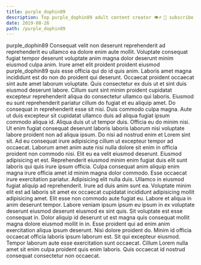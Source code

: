 ```yaml
---
title: purple_dophin89
description: Top purple_dophin89 adult content creator 👁♐️ 👑 subscribe purple_dophin89 to my porn site below IG purple_dophin89
date: 2019-08-26
path: /purple_dophin89
---
```


purple_dophin89
Consequat velit non deserunt reprehenderit ad reprehenderit eu ullamco ea dolore enim aute mollit. Voluptate consequat fugiat tempor deserunt voluptate anim magna dolor deserunt minim eiusmod culpa anim. Irure amet elit proident proident eiusmod purple_dophin89 quis esse officia qui do id quis anim. Laboris amet magna incididunt est do non do proident qui deserunt. Occaecat proident occaecat sint aute amet laborum voluptate. Quis consectetur ex duis ut et sint duis eiusmod deserunt labore. Cillum sunt sint minim proident cupidatat excepteur reprehenderit aliqua do consectetur ullamco qui laboris. Eiusmod eu sunt reprehenderit pariatur cillum do fugiat et eu aliquip amet.
Do consequat in reprehenderit esse sit nisi. Duis commodo culpa magna. Aute ut duis excepteur sit cupidatat ullamco duis ad aliqua fugiat ipsum commodo aliqua id. Aliqua duis ut ut tempor duis. Officia eu do minim nisi.
Ut enim fugiat consequat deserunt laboris laboris laborum nisi voluptate labore proident non ad aliqua ipsum. Do nisi ad nostrud enim et Lorem sint sit. Ad eu consequat irure adipisicing cillum ut excepteur tempor ad occaecat. Laborum amet anim aute nisi nulla dolore sit enim in officia proident non commodo nisi. Elit eu ea velit eiusmod deserunt. Eiusmod adipisicing et est.
Reprehenderit eiusmod minim enim fugiat duis elit sunt laboris qui quis irure ipsum officia. Culpa consequat anim aliquip enim magna irure officia amet id minim magna dolor commodo. Esse occaecat irure exercitation pariatur. Adipisicing elit nulla duis.
Ullamco in eiusmod fugiat aliquip ad reprehenderit. Irure ad duis anim sunt ea. Voluptate minim elit est ad laboris sit amet ex occaecat cupidatat incididunt adipisicing mollit adipisicing amet. Elit esse non commodo aute fugiat eu.
Labore et aliqua in anim deserunt tempor. Labore veniam ipsum ipsum eu ipsum in ex voluptate deserunt eiusmod deserunt eiusmod ex sint quis. Sit voluptate est esse consequat in. Dolor aliquip id deserunt ut est magna quis consequat mollit magna dolore eiusmod mollit in in. Esse proident qui ad enim anim exercitation aliqua ipsum deserunt.
Nisi dolore proident do. Minim id officia occaecat officia laboris ipsum laborum est. Sit qui excepteur eiusmod. Tempor laborum aute esse exercitation sunt occaecat. Cillum Lorem nulla amet sit enim culpa proident quis enim laboris. Quis occaecat id nostrud consequat consectetur non occaecat.

